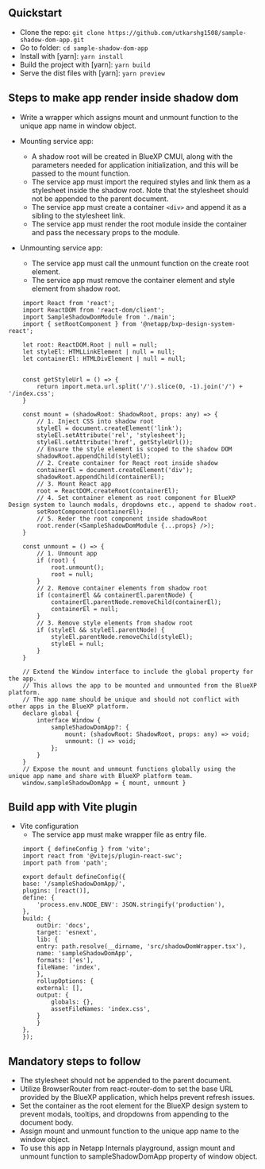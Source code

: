 ## Quickstart

- Clone the repo: `git clone https://github.com/utkarshg1508/sample-shadow-dom-app.git`
- Go to folder: `cd sample-shadow-dom-app`
- Install with [yarn]: `yarn install`
- Build the project with [yarn]: `yarn build`
- Serve the dist files with [yarn]: `yarn preview`



## Steps to make app render inside shadow dom
- Write a wrapper which assigns mount and unmount function to the unique app name in window object.
- Mounting service app:
    - A shadow root will be created in BlueXP CMUI, along with the parameters needed for application initialization, and this will be passed to the mount function.
    - The service app must import the required styles and link them as a stylesheet inside the shadow root. Note that the stylesheet should not be appended to the parent document.
    - The service app must create a container `<div>` and append it as a sibling to the stylesheet link.
    - The service app must render the root module inside the container and pass the necessary props to the module.

- Unmounting service app:
    - The service app must call the unmount function on the create root element.
    - The service app must remove the container element and style element from shadow root.

```
    import React from 'react';
    import ReactDOM from 'react-dom/client';
    import SampleShadowDomModule from './main';
    import { setRootComponent } from '@netapp/bxp-design-system-react';

    let root: ReactDOM.Root | null = null;
    let styleEl: HTMLLinkElement | null = null;
    let containerEl: HTMLDivElement | null = null;


    const getStyleUrl = () => {
        return import.meta.url.split('/').slice(0, -1).join('/') + '/index.css';
    }

    const mount = (shadowRoot: ShadowRoot, props: any) => {
        // 1. Inject CSS into shadow root
        styleEl = document.createElement('link');
        styleEl.setAttribute('rel', 'stylesheet');
        styleEl.setAttribute('href', getStyleUrl());
        // Ensure the style element is scoped to the shadow DOM
        shadowRoot.appendChild(styleEl);
        // 2. Create container for React root inside shadow
        containerEl = document.createElement('div');
        shadowRoot.appendChild(containerEl);
        // 3. Mount React app
        root = ReactDOM.createRoot(containerEl);
        // 4. Set container element as root component for BlueXP Design system to launch modals, dropdowns etc., append to shadow root.
        setRootComponent(containerEl);
        // 5. Reder the root component inside shadowRoot
        root.render(<SampleShadowDomModule {...props} />);
    }

    const unmount = () => {
        // 1. Unmount app
        if (root) {
            root.unmount();
            root = null;
        }
        // 2. Remove container elements from shadow root
        if (containerEl && containerEl.parentNode) {
            containerEl.parentNode.removeChild(containerEl);
            containerEl = null;
        }
        // 3. Remove style elements from shadow root
        if (styleEl && styleEl.parentNode) {
            styleEl.parentNode.removeChild(styleEl);
            styleEl = null;
        }
    }

    // Extend the Window interface to include the global property for the app.
    // This allows the app to be mounted and unmounted from the BlueXP platform.
    // The app name should be unique and should not conflict with other apps in the BlueXP platform.
    declare global {
        interface Window {
            sampleShadowDomApp?: {
                mount: (shadowRoot: ShadowRoot, props: any) => void;
                unmount: () => void;
            };
        }
    }
    // Expose the mount and unmount functions globally using the unique app name and share with BlueXP platform team.
    window.sampleShadowDomApp = { mount, unmount }
```

## Build app with Vite plugin

- Vite configuration
    - The service app must make wrapper file as entry file.

```
    import { defineConfig } from 'vite';
    import react from '@vitejs/plugin-react-swc';
    import path from 'path';

    export default defineConfig({
    base: '/sampleShadowDomApp/',
    plugins: [react()],
    define: {
        'process.env.NODE_ENV': JSON.stringify('production'),
    },
    build: {
        outDir: 'docs',
        target: 'esnext',
        lib: {
        entry: path.resolve(__dirname, 'src/shadowDomWrapper.tsx'),
        name: 'sampleShadowDomApp',
        formats: ['es'],
        fileName: 'index',
        },
        rollupOptions: {
        external: [],
        output: {
            globals: {},
            assetFileNames: 'index.css',
        }
        }
    },
    });
```

## Mandatory steps to follow

- The stylesheet should not be appended to the parent document.
- Utilize BrowserRouter from react-router-dom to set the base URL provided by the BlueXP application, which helps prevent refresh issues.
- Set the container as the root element for the BlueXP design system to prevent modals, tooltips, and dropdowns from appending to the document body.
- Assign mount and unmount function to the unique app name to the window object.
- To use this app in Netapp Internals playground, assign mount and unmount function to sampleShadowDomApp property of window object.